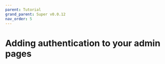 ```yaml
---
parent: Tutorial
grand_parent: Super v0.0.12
nav_order: 5
---
```

# Adding authentication to your admin pages
